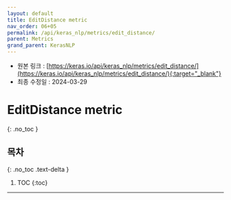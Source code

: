 ```yaml
---
layout: default
title: EditDistance metric
nav_order: 06+05
permalink: /api/keras_nlp/metrics/edit_distance/
parent: Metrics
grand_parent: KerasNLP
---
```


* 원본 링크 : [https://keras.io/api/keras_nlp/metrics/edit_distance/](https://keras.io/api/keras_nlp/metrics/edit_distance/){:target="_blank"}
* 최종 수정일 : 2024-03-29

# EditDistance metric
{: .no_toc }

## 목차
{: .no_toc .text-delta }

1. TOC
{:toc}

---
